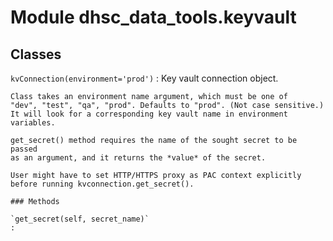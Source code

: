 Module dhsc_data_tools.keyvault
===============================

Classes
-------

`kvConnection(environment='prod')`
:   Key vault connection object.
    
    Class takes an environment name argument, which must be one of 
    "dev", "test", "qa", "prod". Defaults to "prod". (Not case sensitive.)
    It will look for a corresponding key vault name in environment variables.
    
    get_secret() method requires the name of the sought secret to be passed 
    as an argument, and it returns the *value* of the secret.
    
    User might have to set HTTP/HTTPS proxy as PAC context explicitly 
    before running kvconnection.get_secret().

    ### Methods

    `get_secret(self, secret_name)`
    :